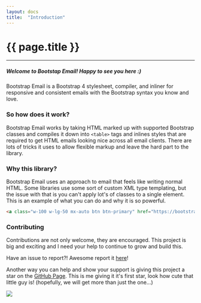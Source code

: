 ```yaml
---
layout: docs
title:  "Introduction"
---
```

<h1 class="mt-0 h2 mb-2">{{ page.title }}</h1>
<hr>

##### Welcome to Bootstap Email! Happy to see you here :)
Bootstrap Email is a Bootstrap 4 stylesheet, compiler, and inliner for responsive and consistent emails with the Bootstrap syntax you know and love.

### So how does it work?
Bootstrap Email works by taking HTML marked up with supported Bootstrap classes and compiles it down into `<table>` tags and inlines styles that are required to get HTML emails looking nice across all email clients. There are lots of tricks it uses to allow flexible markup and leave the hard part to the library.

### Why this library?
Bootstrap Email uses an approach to email that feels like writing normal HTML. Some libraries use some sort of custom XML type templating, but the issue with that is you can't apply lot's of classes to a single element. This is an example of what you can do and why it is so powerful.

```html
<a class="w-100 w-lg-50 mx-auto btn btn-primary" href="https://bootstrapemail.com">Tada</a>
```

### Contributing
Contributions are not only welcome, they are encouraged. This project is big and exciting and I need your help to continue to grow and build this.

Have an issue to report?! Awesome report it [here](https://github.com/stuyam/bootstrap-email/issues)!

Another way you can help and show your support is giving this project a star on the [GitHub Page](https://github.com/stuyam/bootstrap-email). This is me giving it it's first star, look how cute that little guy is! (hopefully, we will get more than just the one...)

<a href="https://github.com/stuyam/bootstrap-email" class="w-25 mx-auto d-block">
  <img src="/img/gifs/star.gif" class="w-100" />
</a>
